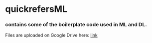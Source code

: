 # quickrefersML

### contains some of the boilerplate code used in ML and DL.

Files are uploaded on Google Drive here: 
[link](https://drive.google.com/drive/folders/1i5oXXrsgg9xwgzoqci24fgfah449tXPv?usp=sharing)

